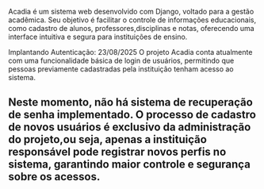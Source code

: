 Acadia é um sistema web desenvolvido com Django, voltado para a gestão acadêmica. Seu objetivo é facilitar o controle de informações educacionais, como cadastro de alunos, professores,disciplinas e notas, oferecendo uma interface intuitiva e segura para instituições de ensino.

Implantando Autenticação: 23/08/2025
O projeto Acadia conta atualmente com uma funcionalidade básica de login de usuários, permitindo que pessoas previamente cadastradas pela instituição tenham acesso ao sistema.

Neste momento, não há sistema de recuperação de senha implementado. O processo de cadastro de novos usuários é exclusivo da administração do projeto,ou seja, apenas a instituição responsável pode registrar novos perfis no sistema, garantindo maior controle e segurança sobre os acessos.
----------------------------------------------------------------------------------------------------------------------------------------------------
